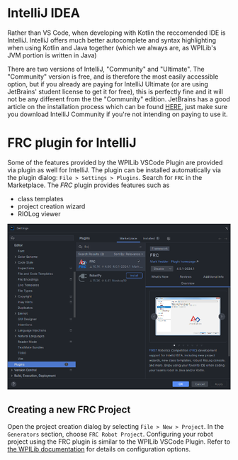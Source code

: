 # IntelliJ IDEA
Rather than VS Code, when developing with Kotlin the reccomended IDE is IntelliJ. IntelliJ offers much better autocomplete and syntax highlighting when using Kotlin and Java together (which we always are, as WPILib's JVM portion is written in Java)

There are two versions of IntelliJ, "Community" and "Ultimate". The "Community" version is free, and is therefore the most easily accessible option, but if you already are paying for IntelliJ Ultimate (or are using JetBrains' student license to get it for free), this is perfectly fine and it will not be any different from the the "Community" edition. JetBrains has a good article on the installation process which can be found [HERE](https://www.jetbrains.com/help/idea/installation-guide.html), just make sure you download IntelliJ Community if you're not intending on paying to use it.

# FRC plugin for IntelliJ
Some of the features provided by the WPILib VSCode Plugin are provided via plugin as well for IntelliJ. The plugin can be installed automatically via the plugin dialog: `File > Settings > Plugins`. Search for `FRC` in the Marketplace. The _FRC_ plugin provides features such as
- class templates
- project creation wizard
- RIOLog viewer

![Plugin Page](plugins.png)

## Creating a new FRC Project
Open the project creation dialog by selecting `File > New > Project`. In the `Generators` section, choose `FRC Robot Project`. Configuring your robot project using the FRC plugin is similar to the WPILib VSCode Plugin. Refer to [the WPILib documentation](https://docs.wpilib.org/en/stable/docs/software/vscode-overview/creating-robot-program.html) for details on configuration options. 


